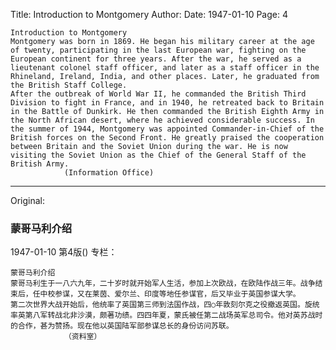 Title: Introduction to Montgomery
Author:
Date: 1947-01-10
Page: 4

    Introduction to Montgomery
    Montgomery was born in 1869. He began his military career at the age of twenty, participating in the last European war, fighting on the European continent for three years. After the war, he served as a lieutenant colonel staff officer, and later as a staff officer in the Rhineland, Ireland, India, and other places. Later, he graduated from the British Staff College.
    After the outbreak of World War II, he commanded the British Third Division to fight in France, and in 1940, he retreated back to Britain in the Battle of Dunkirk. He then commanded the British Eighth Army in the North African desert, where he achieved considerable success. In the summer of 1944, Montgomery was appointed Commander-in-Chief of the British forces on the Second Front. He greatly praised the cooperation between Britain and the Soviet Union during the war. He is now visiting the Soviet Union as the Chief of the General Staff of the British Army.
                (Information Office)



<hr /> 

Original: 


### 蒙哥马利介绍

1947-01-10
第4版()
专栏：

    蒙哥马利介绍
    蒙哥马利生于一八六九年，二十岁时就开始军人生活，参加上次欧战，在欧陆作战三年。战争结束后，任中校参谋，又在莱茵、爱尔兰、印度等地任参谋官，后又毕业于英国参谋大学。
    第二次世界大战开始后，他统率了英国第三师到法国作战，四○年敦刻尔克之役撤返英国。旋统率英第八军转战北非沙漠，颇著功绩。四四年夏，蒙氏被任第二战场英军总司令。他对英苏战时的合作，甚为赞扬。现在他以英国陆军部参谋总长的身份访问苏联。
                （资料室）
